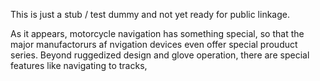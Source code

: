 This is just a stub / test dummy and not yet ready for public linkage.

As it appears, motorcycle navigation has something special, so that the major manufactorurs af nvigation devices even offer special prouduct series. Beyond ruggedized design and glove operation, there are special features like navigating to tracks, 